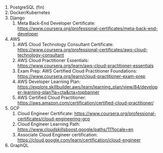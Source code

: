 1. PostgreSQL (fin)
2. Docker/Kubernetes
3. Django
    1. Meta Back-End Developer Certificate: https://www.coursera.org/professional-certificates/meta-back-end-developer
4. AWS
    1. AWS Cloud Technology Consultant Certificate: https://www.coursera.org/professional-certificates/aws-cloud-technology-consultant
    2. AWS Cloud Practitioner Essentials: https://www.coursera.org/learn/aws-cloud-practitioner-essentials
    3. Exam Prep: AWS Certified Cloud Practitioner Foundations: https://www.coursera.org/learn/cloud-practitioner-exam-prep
    4. AWS Developer Learning Plan: https://explore.skillbuilder.aws/learn/learning_plan/view/84/developer-learning-plan?la=cta&cta=topbanner
    5. AWS Certified Cloud Practitioner: https://aws.amazon.com/certification/certified-cloud-practitioner/
5. GCP
    1. Cloud Engineer Certificate: https://www.coursera.org/professional-certificates/cloud-engineering-gcp
    2. Cloud Engineer Learning Path: https://www.cloudskillsboost.google/paths/11?locale=en
    3. Associate Cloud Engineer certification: https://cloud.google.com/learn/certification/cloud-engineer
6. GraphQL
